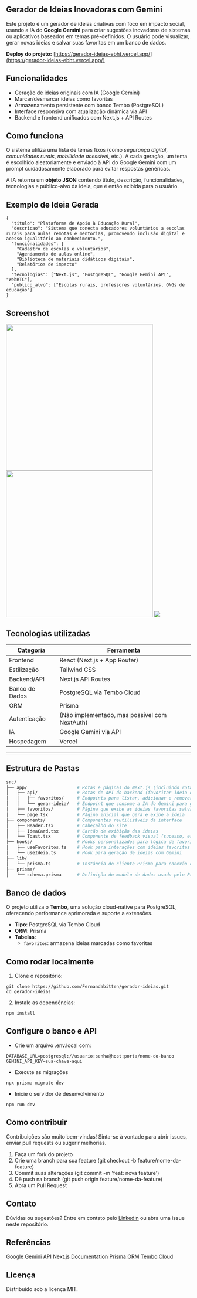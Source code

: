 ## Gerador de Ideias Inovadoras com Gemini
Este projeto é um gerador de ideias criativas com foco em impacto social, usando a IA do **Google Gemini** para criar sugestões inovadoras de sistemas ou aplicativos baseados em temas pré-definidos. O usuário pode visualizar, gerar novas ideias e salvar suas favoritas em um banco de dados.

 **Deploy do projeto:** [https://gerador-ideias-ebht.vercel.app/](https://gerador-ideias-ebht.vercel.app/)

## Funcionalidades
-  Geração de ideias originais com IA (Google Gemini)
-  Marcar/desmarcar ideias como favoritas
-  Armazenamento persistente com banco Tembo (PostgreSQL)
-  Interface responsiva com atualização dinâmica via API
-  Backend e frontend unificados com Next.js + API Routes

## Como funciona
O sistema utiliza uma lista de temas fixos (como *segurança digital*, *comunidades rurais*, *mobilidade acessível*, etc.). A cada geração, um tema é escolhido aleatoriamente e enviado à API do Google Gemini com um prompt cuidadosamente elaborado para evitar respostas genéricas.

A IA retorna um **objeto JSON** contendo título, descrição, funcionalidades, tecnologias e público-alvo da ideia, que é então exibida para o usuário.

## Exemplo de Ideia Gerada
```
{
  "titulo": "Plataforma de Apoio à Educação Rural",
  "descricao": "Sistema que conecta educadores voluntários a escolas rurais para aulas remotas e mentorias, promovendo inclusão digital e acesso igualitário ao conhecimento.",
  "funcionalidades": [
    "Cadastro de escolas e voluntários",
    "Agendamento de aulas online",
    "Biblioteca de materiais didáticos digitais",
    "Relatórios de impacto"
  ],
  "tecnologias": ["Next.js", "PostgreSQL", "Google Gemini API", "WebRTC"],
  "publico_alvo": ["Escolas rurais, professores voluntários, ONGs de educação"]
}
```
## Screenshot
<div style="display: inline-block">
  <img src="https://github.com/user-attachments/assets/a00d33f3-89b7-488b-ad35-bd4143ceb365" style="width: 400px; height: 400px;"> 
  <img src="https://github.com/user-attachments/assets/10aca613-107c-4b28-b655-eba2e0012b25" style="width: 400px; height: 400px;">
  <img src="https://github.com/user-attachments/assets/954de5ba-cdf7-4f31-8297-9b3f2ebb2f7f">
</div>

## Tecnologias utilizadas
| Categoria         | Ferramenta                                   |
|------------------|-----------------------------------------------|
| Frontend         | React (Next.js + App Router)                  |
| Estilização      | Tailwind CSS                                  |
| Backend/API      | Next.js API Routes                            |
| Banco de Dados   | PostgreSQL via Tembo Cloud                    |
| ORM              | Prisma                                        |
| Autenticação     | (Não implementado, mas possível com NextAuth) |
| IA               | Google Gemini via API                         |
| Hospedagem       | Vercel                                        |
--------------------------------------------------------------------

## Estrutura de Pastas
```bash
src/
├── app/                   # Rotas e páginas do Next.js (incluindo rotas API)
│   ├── api/               # Rotas de API do backend (favoritar ideia e gerar ideia com Gemini)
│   │   ├── favoritos/     # Endpoints para listar, adicionar e remover ideias favoritas
│   │   └── gerar-ideia/   # Endpoint que consome a IA do Gemini para gerar ideias
│   ├── favoritos/         # Página que exibe as ideias favoritas salvas
│   └── page.tsx           # Página inicial que gera e exibe a ideia
├── components/            # Componentes reutilizáveis da interface
│   ├── Header.tsx         # Cabeçalho do site
│   ├── IdeaCard.tsx       # Cartão de exibição das ideias
│   └── Toast.tsx          # Componente de feedback visual (sucesso, erro, etc.)
├── hooks/                 # Hooks personalizados para lógica de favoritos e geração de ideias
│   ├── useFavoritos.ts    # Hook para interações com ideias favoritas (GET, POST, DELETE)
│   └── useIdeia.ts        # Hook para geração de ideias com Gemini
├── lib/
│   └── prisma.ts          # Instância do cliente Prisma para conexão com o banco
├── prisma/
│   └── schema.prisma      # Definição do modelo de dados usado pelo Prisma ORM

```

## Banco de dados
O projeto utiliza o **Tembo**, uma solução cloud-native para PostgreSQL, oferecendo performance aprimorada e suporte a extensões.

- **Tipo**: PostgreSQL via Tembo Cloud
- **ORM**: Prisma
- **Tabelas**:
  - `favoritos`: armazena ideias marcadas como favoritas

## Como rodar localmente
1. Clone o repositório:
```
git clone https://github.com/Fernandabitten/gerador-ideias.git
cd gerador-ideias
```
2. Instale as dependências:
```
npm install
```
## Configure o banco e API
- Crie um arquivo .env.local com:
```
DATABASE_URL=postgresql://usuario:senha@host:porta/nome-do-banco
GEMINI_API_KEY=sua-chave-aqui
```
- Execute as migrações
```
npx prisma migrate dev
```
- Inicie o servidor de desenvolvimento
```
npm run dev
```
## Como contribuir
Contribuições são muito bem-vindas! Sinta-se à vontade para abrir issues, enviar pull requests ou sugerir melhorias.
1. Faça um fork do projeto
2. Crie uma branch para sua feature (git checkout -b feature/nome-da-feature)
3. Commit suas alterações (git commit -m 'feat: nova feature')
4. Dê push na branch (git push origin feature/nome-da-feature)
5. Abra um Pull Request

## Contato
Dúvidas ou sugestões? Entre em contato pelo  [Linkedin](https://www.linkedin.com/in/fernandabbittencourt/) ou abra uma issue neste repositório.

## Referências
[Google Gemini API](https://ai.google.dev/gemini-api/docs?hl=pt-br)
[Next.js Documentation](https://nextjs.org/docs)
[Prisma ORM](https://github.com/prisma/prisma)
[Tembo Cloud](https://tembo.io/docs)

## Licença
Distribuído sob a licença MIT. 


